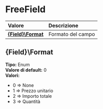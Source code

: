 # FreeField

| Valore | Descrizione |
| :--- | :--- |
| [**{Field}\Format**](freefield.md#%7bfield%7d%5cformat) | Formato del campo |

## {Field}\Format

**Tipo:** Enum  
**Valore di default:** 0  
**Valori:**

* 0 =&gt; None
* 1 =&gt; Prezzo unitario
* 2 =&gt; Importo totale
* 3 =&gt; Quantità


